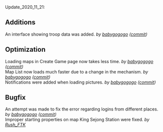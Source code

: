 Update_2020_11_21:  
## Additions  
An interface showing troop data was added. *by [babygogogo](https://github.com/Babygogogo) ([commit](https://github.com/Babygogogo/TinyWarsClient/commit/8874b158843e3d23f2edbcf86d98a90668bd53bf))*  

## Optimization  
Loading maps in Create Game page now takes less time.  *by [babygogogo](https://github.com/Babygogogo) ([commit](https://github.com/Babygogogo/TinyWarsClient/commit/2f1b51c3abd9dc4c976880ed30cbe8831d694192))*  
Map List now loads much faster due to a change in the mechanism. *by [babygogogo](https://github.com/Babygogogo) ([commit](https://github.com/Babygogogo/TinyWarsClient/commit/074d4325a9730b25cc2daea4813f1a8c2e46ce9d))*  
Notifications were added when loading pictures. *by [babygogogo](https://github.com/Babygogogo) ([commit](https://github.com/Babygogogo/TinyWarsClient/commit/074d4325a9730b25cc2daea4813f1a8c2e46ce9d))*  

## Bugfix  
An attempt was made to fix the error regarding logins from different places. *by [babygogogo](https://github.com/Babygogogo) ([commit](https://github.com/Babygogogo/TinyWarsClient/commit/2f1b51c3abd9dc4c976880ed30cbe8831d694192))*  
Improper starting properties on map King Sejong Station were fixed. *by [Rush_FTK](https://github.com/RushFTK)*  
